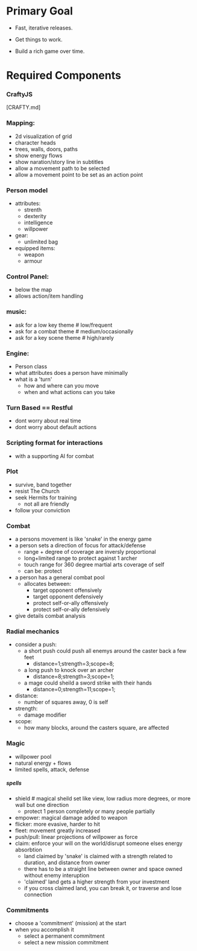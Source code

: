 Primary Goal
============

* Fast, iterative releases.

* Get things to work.

* Build a rich game over time.

Required Components
===================

### CraftyJS
[CRAFTY.md]

### Mapping:
* 2d visualization of grid
* character heads
* trees, walls, doors, paths
* show energy flows
* show naration/story line in subtitles
* allow a movement path to be selected
* allow a movement point to be set as an action point

### Person model
* attributes:
	* strenth
	* dexterity
	* intelligence
	* willpower
* gear:
	* unlimited bag
* equipped items:
	* weapon
	* armour

### Control Panel:
* below the map
* allows action/item handling

### music:
* ask for a low key theme # low/frequent
* ask for a combat theme # medium/occasionally
* ask for a key scene theme # high/rarely

### Engine:
* Person class
* what attributes does a person have minimally
* what is a 'turn'
	* how and where can you move
	* when and what actions can you take

### Turn Based == Restful
* dont worry about real time
* dont worry about default actions

### Scripting format for interactions
* with a supporting AI for combat

### Plot
* survive, band together
* resist The Church
* seek Hermits for training
  * not all are friendly
* follow your conviction

### Combat
* a persons movement is like 'snake' in the energy game
* a person sets a direction of focus for attack/defense
	* range + degree of coverage are inversly proportional
	* long+limited range to protect against 1 archer
	* touch range for 360 degree martial arts coverage of self
	* can be: protect <other>
* a person has a general combat pool
	* allocates between:
		* target opponent offensively
		* target opponent defensively
		* protect self-or-ally offensively
		* protect self-or-ally defensively
* give details combat analysis

### Radial mechanics
* consider a push:
	* a short push could push all enemys around the caster back a few feet
	  * distance=1;strength=3;scope=8;
	* a long push to knock over an archer
		* distance=8;strength=3;scope=1;
	* a mage could sheild a sword strike with their hands
		* distance=0;strength=11;scope=1;
* distance:
	* number of squares away, 0 is self
* strength:
	* damage modifier
* scope:
	* how many blocks, around the casters square, are affected

### Magic
* willpower pool
* natural energy + flows
* limited spells, attack, defense

##### spells
* shield # magical sheild set like view, low radius more degrees, or more wall but one direction
	* protect 1 person completely or many people partially
* empower: magical damage added to weapon
* flicker: more evasive, harder to hit
* fleet: movement greatly increased
* push/pull: linear projections of willpower as force
* claim: enforce your will on the world/disrupt someone elses energy absorbtion
	* land claimed by 'snake' is claimed with a strength related to duration, and distance from owner
	* there has to be a straight line between owner and space owned without enemy interuption
	* 'claimed' land gets a higher strength from your investment
	* if you cross claimed land, you can break it, or traverse and lose connection


### Commitments
* choose a 'commitment' (mission) at the start
* when you accomplish it
	* select a permanent commitment
	* select a new mission commitment